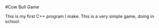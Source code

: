 #Cow Bull Game

This is my first C++ program I make. This is a very simple game, doing in school.


